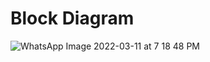 # Block Diagram
   ![WhatsApp Image 2022-03-11 at 7 18 48 PM](https://user-images.githubusercontent.com/98879001/157881012-9a000de6-594f-441d-8c0e-dbb74185a091.jpeg)


